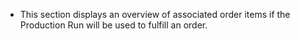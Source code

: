 - This section displays an overview of associated order items if the Production Run will be used to fulfill an order.